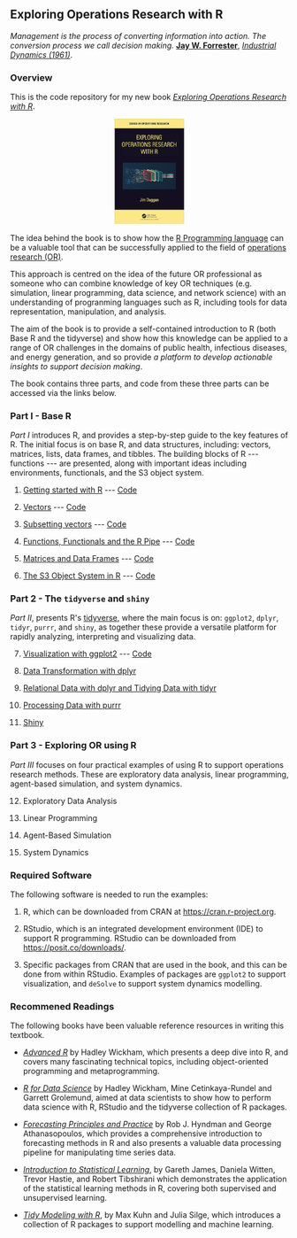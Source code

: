 ## Exploring Operations Research with R

*Management is the process of converting information into action. The conversion process we call decision making.* [**Jay W. Forrester**](https://en.wikipedia.org/wiki/Jay_Wright_Forrester), [*Industrial Dynamics (1961)*](https://www.amazon.co.uk/Industrial-Dynamics-Jay-W-Forrester/dp/1883823366).

### Overview
This is the code repository for my new book [*Exploring Operations Research with R*](https://www.routledge.com/Exploring-Operations-Research-with-R/Duggan/p/book/9781032277165).

<p align="center" width="100%">
    <img width="25%" src="BookCover.png">
</p>

The idea behind the book is to show how the [R Programming language](https://www.r-project.org/about.html) can be a valuable tool that can be successfully applied to the field of [operations research (OR)](https://www.theorsociety.com). 

This approach is centred on the idea of the future OR professional as someone who can combine knowledge of key OR techniques (e.g. simulation, linear programming, data science, and network science) with an understanding of progranming languages such as R, including tools for  data representation, manipulation, and analysis. 

The aim of the book is to provide a self-contained introduction to R (both Base R and the tidyverse) and show how this knowledge can be applied to a range of OR challenges in the domains of public health, infectious diseases, and energy generation, and so provide *a platform to develop actionable insights to support decision making*.

The book contains three parts, and code from these three parts can be accessed via the links below.



### Part I - Base R
*Part I* introduces R, and provides a step-by-step guide to the key features of R. The initial  focus is on base R, and data structures, including: vectors, matrices, lists, data frames, and tibbles. The building blocks of R --- functions --- are presented, along with important ideas including environments, functionals, and the S3 object system. 

1. [Getting started with R](https://github.com/JimDuggan/explore_or/tree/main/Part%20I/01%20Getting%20Started) --- [Code](https://github.com/JimDuggan/explore_or/blob/main/Part%20I/01%20Getting%20Started/src/Chapter1.R)

2. [Vectors](https://github.com/JimDuggan/explore_or/tree/main/Part%20I/02%20Vectors) --- [Code](https://github.com/JimDuggan/explore_or/blob/main/Part%20I/02%20Vectors/src/Chapter2.R)

3. [Subsetting vectors](https://github.com/JimDuggan/explore_or/tree/main/Part%20I/03%20Subsetting%20vectors) --- [Code](https://github.com/JimDuggan/explore_or/blob/main/Part%20I/03%20Subsetting%20vectors/src/Chapter3.R)

4. [Functions, Functionals and the R Pipe](https://github.com/JimDuggan/explore_or/tree/main/Part%20I/04%20Functions) --- [Code](https://github.com/JimDuggan/explore_or/blob/main/Part%20I/04%20Functions/src/Chapter4.R)

5. [Matrices and Data Frames](https://github.com/JimDuggan/explore_or/tree/main/Part%20I/05%20Matrices%20and%20Data%20Frames) --- [Code](https://github.com/JimDuggan/explore_or/blob/main/Part%20I/05%20Matrices%20and%20Data%20Frames/src/Chapter5.R)

6. [The S3 Object System in R](https://github.com/JimDuggan/explore_or/tree/main/Part%20I/06%20S3%20Object%20System) --- [Code](https://github.com/JimDuggan/explore_or/blob/main/Part%20I/06%20S3%20Object%20System/src/Chapter6.R)



### Part 2 - The `tidyverse` and `shiny`
*Part II*, presents R's  [tidyverse](https://www.tidyverse.org), where the main focus is on: `ggplot2`, `dplyr`, `tidyr`, `purrr`, and `shiny`, as together these provide a versatile platform for rapidly analyzing, interpreting and visualizing data.


7. [Visualization with ggplot2](https://github.com/JimDuggan/explore_or/tree/main/Part%20II/07%20ggplot2) --- [Code](https://github.com/JimDuggan/explore_or/blob/main/Part%20II/07%20ggplot2/src/Chapter7.R)

8. [Data Transformation with dplyr](https://github.com/JimDuggan/explore_or/tree/main/Part%20II/08%20dplyr)

9. [Relational Data with dplyr and Tidying Data with tidyr](https://github.com/JimDuggan/explore_or/tree/main/Part%20II/09%20dplyr%20tidyr)

10. [Processing Data with purrr](https://github.com/JimDuggan/explore_or/tree/main/Part%20II/10%20purrr)

11. [Shiny](https://github.com/JimDuggan/explore_or/tree/main/Part%20II/11%20Shiny)


### Part 3 - Exploring OR using R
*Part III* focuses on four practical examples of using R to support operations research methods. These are exploratory data analysis, linear programming, agent-based simulation, and system dynamics. 

12. Exploratory Data Analysis

13. Linear Programming

14. Agent-Based Simulation

15. System Dynamics


### Required Software

The following software is needed to run the examples:

1. R, which can be downloaded from CRAN at https://cran.r-project.org.

2. RStudio, which is an integrated development environment (IDE) to support R programming. RStudio can be downloaded from https://posit.co/downloads/.

3. Specific packages from CRAN that are used in the book, and this can be done from within RStudio. Examples of packages are `ggplot2` to support visualization, and `deSolve` to support system dynamics modelling.


### Recommened Readings
The following books have been valuable reference resources in writing this textbook.

* [*Advanced R*](https://adv-r.hadley.nz) by Hadley Wickham, which presents a deep dive into R, and covers many fascinating technical topics, including object-oriented programming and metaprogramming.

* [*R for Data Science*](https://r4ds.hadley.nz) by Hadley Wickham, Mine Cetinkaya-Rundel and Garrett Grolemund, aimed at data scientists to show how to perform data science with R, RStudio and  the tidyverse collection of R packages.

* [*Forecasting Principles and Practice*](https://otexts.com/fpp3/) by Rob J. Hyndman and George Athanasopoulos, which provides a comprehensive introduction to forecasting methods in R and also presents a valuable data processing pipeline for manipulating time series data.

* [*Introduction to Statistical Learning*](https://www.statlearning.com), by Gareth James, Daniela Witten, Trevor Hastie, and Robert Tibshirani which demonstrates the application of the statistical learning methods in R, covering both supervised and unsupervised learning.

* [*Tidy Modeling with R*](https://www.tmwr.org), by Max Kuhn and Julia Silge, which introduces a collection of R packages to support modelling and machine learning.




